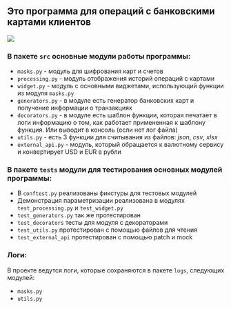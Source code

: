 ## Это программа для операций с банковскими картами клиентов
![](https://passport-1.com/d/krasrabru.jpg)
### В пакете `src` основные модули работы программы:
* `masks.py` - модуль для шифрования карт и счетов
* `processing.py` - модуль отображения историй операций с картами
* `widget.py` - модуль с основными виджетами, использующий функции из модуля `masks.py`
* `generators.py` - в модуле есть генератор банковских карт и получение информации о транзакциях
* `decorators.py` - в модуле есть шаблон функции, которая печатает в логи информацию о том, как работает примененная к шаблону функция. Или выводит в консоль (если нет лог файла)
* `utils.py` - есть 3 функции для считывания из файлов: *json*, *csv*, *xlsx*
* `external_api.py` - модуль, который обращается к валютному сервису и конвертирует USD и EUR в рубли


### В пакете `tests` модули для тестирования основных модулей программы:
* В `conftest.py` реализованы фикстуры для тестовых модулей
* Демонстрация параметризации реализована в модулях `test_processing.py` и `test_widget.py`
* `test_generators.py` так же протестирован
* `test_decorators` тесты для модуля с декораторами
* `test_utils.py` протестирован с помощью файлов для чтения
* `test_external_api` протестирован с помощью patch и mock


### Логи:
В проекте ведутся логи, которые сохраняются в пакете `logs`, следующих модулей:
* `masks.py`
* `utils.py`